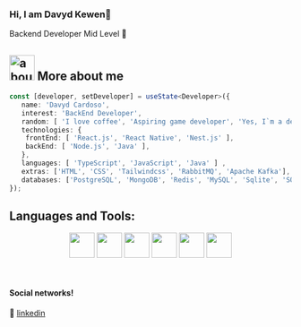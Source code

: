 
### Hi, I am Davyd Kewen👋

Backend Developer Mid Level 🚀<br/>


## <img width="45" alt="about" src="https://cdn.jsdelivr.net/gh/devicons/devicon/icons/npm/npm-original-wordmark.svg"> More about me

<!-- <img align="right" width="300" src="https://i2.wp.com/allhtaccess.info/wp-content/uploads/2018/03/programming.gif?fit=1281%2C716&ssl=1" /> -->

```TypeScript
const [developer, setDeveloper] = useState<Developer>({
   name: 'Davyd Cardoso',
   interest: 'BackEnd Developer',
   random: [ 'I love coffee', 'Aspiring game developer', 'Yes, I`m a dev who loves DDD and clean architecture' ],   
   technologies: {
	frontEnd: [ 'React.js', 'React Native', 'Nest.js' ],
	backEnd: [ 'Node.js', 'Java' ],
   },
   languages: [ 'TypeScript', 'JavaScript', 'Java' ] ,
   extras: ['HTML', 'CSS', 'Tailwindcss', 'RabbitMQ', 'Apache Kafka'],
   databases: ['PostgreSQL', 'MongoDB', 'Redis', 'MySQL', 'Sqlite', 'SQL Server'],
});
```

## **Languages and Tools:**  

<div align="center">	
	<img height="45" src="https://cdn.jsdelivr.net/gh/devicons/devicon/icons/java/java-original.svg" />
	<img height="45" src="https://cdn.jsdelivr.net/gh/devicons/devicon/icons/nodejs/nodejs-original.svg"/>
	<img height="45" src="https://cdn.jsdelivr.net/gh/devicons/devicon/icons/typescript/typescript-original.svg"/>
        <img height="45" src="https://cdn.jsdelivr.net/gh/devicons/devicon/icons/react/react-original.svg" />
	<img height="45" src="https://cdn.jsdelivr.net/gh/devicons/devicon/icons/git/git-original.svg"/>
	<img height="45" src="https://cdn.jsdelivr.net/gh/devicons/devicon/icons/postgresql/postgresql-original.svg"/>
</div>





[linkedin]: https://www.linkedin.com/in/davyd-cardoso-4780a0318/
<br>

#### Social networks!

👔 [linkedin][linkedin]

